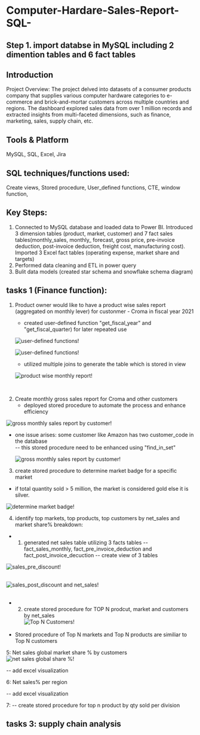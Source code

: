 # Computer-Hardare-Sales-Report-SQL-




## Step 1. import databse in MySQL including 2 dimention tables and 6 fact tables





## Introduction 
Project Overview: The project delved into datasets of a consumer products company that supplies various computer hardware categories to e-commerce and brick-and-mortar customers across multiple countries and regions. The dashboard explored sales data from over 1 million records and extracted insights from multi-faceted dimensions, such as finance, marketing, sales, supply chain, etc. 

## Tools & Platform 
MySQL, SQL, Excel, Jira

## SQL techniques/functions used:
Create views, Stored procedure, User_defined functions, CTE, window function, 

## Key Steps:
1.	Connected to MySQL database and loaded data to Power BI. Introduced 3 dimension tables (product, market, customer) and 7 fact sales tables(monthly_sales, monthly_ forecast, gross price, pre-invoice deduction, post-invoice deduction, freight cost, manufacturing cost). Imported 3 Excel fact tables (operating expense, market share and targets)
2.	Performed data cleaning and ETL in power query
4.	Bulit data models (created star schema and snowflake schema diagram)

## tasks 1 (Finance function):
1. Product owner would like to have a product wise sales report (aggregated on monthly lever) for custonmer - Croma in fiscal year 2021
    - created user-defined function "get_fiscal_year" and "get_fiscal_quarter) for later repeated use
      
   ![user-defined functions!](https://github.com/user-attachments/assets/7812f81a-a5db-48de-81a6-9ed4b5fe1462)
   
   ![user-defined functions!](https://github.com/user-attachments/assets/eb7fad47-bbb1-40a6-af21-3906c69a3fe1)


    - utilized multiple joins to generate the table which is stored in view
   
   ![product wise monthly report!](https://github.com/user-attachments/assets/7374698a-4eac-4e3f-852c-288ac1c49795)<br>

<br>

2. Create monthly gross sales report for Croma and other customers 
   - deployed stored procedure to automate the process and enhance efficiency

![gross monthly sales report by customer!](https://github.com/user-attachments/assets/beff2dfb-cf4b-4481-b4f8-a498029c85ad)


- one issue arises: some customer like Amazon has two customer_code in the database<br>
     -- this stored procedure need to be enhanced using "find_in_set"

     ![gross monthly sales report by customer!](https://github.com/user-attachments/assets/6c4c9376-eb22-47d7-a25a-847ae482a8d4)


3. create stored procedure to determine market badge for a specific market
 - if total quantity sold > 5 million, the market is considered gold else it is silver.

 ![determine market badge!](https://github.com/user-attachments/assets/fbda2243-583a-4c9f-abc4-558baf27c791)


4. identify top markets, top products, top customers by net_sales and market share% breakdown:
  - 1. generated net sales table utilizing 3 facts tables --fact_sales_monthly, fact_pre_invoice_deduction and fact_post_invoice_decuction
   -- create view of 3 tables 

![sales_pre_discount!](https://github.com/user-attachments/assets/1af5664a-437a-46c0-b88f-6c6a21ca6242)<br><br>

![sales_post_discount and net_sales!](https://github.com/user-attachments/assets/ee1fce33-9a6c-430b-877f-6f4afc3a9000)<br><br>



 - 2. create stored procedure for TOP N prodcut, market and customers by net_sales<br>
![Top N Customers!](https://github.com/user-attachments/assets/0658679e-4783-4761-8159-71eba82cd7c0)<br><br>
- Stored procedure of Top N markets and Top N products are similiar to Top N customers



5: Net sales global market share % by customers<br>
![net sales global share %!](https://github.com/user-attachments/assets/11025527-598a-4af1-9312-d742ddf3cf66)

-- add excel visualization


6: Net sales% per region<br>

-- add excel visualization


7: -- create stored procedure for top n product by qty sold per division

## tasks 3: supply chain analysis 



